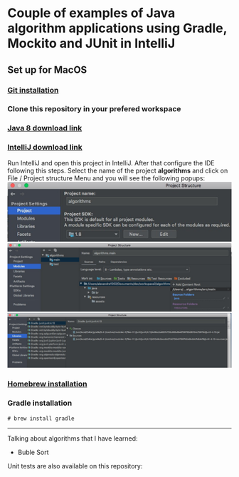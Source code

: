 # Couple of examples of Java algorithm applications using Gradle, Mockito and JUnit in IntelliJ
## Set up for MacOS
### [Git installation](https://gist.github.com/derhuerst/1b15ff4652a867391f03#file-mac-md)
### Clone this repository in your prefered workspace 
### [Java 8 download link](https://www.oracle.com/webapps/redirect/signon?nexturl=https://download.oracle.com/otn/java/jdk/8u241-b07/1f5b5a70bf22433b84d0e960903adac8/jdk-8u241-macosx-x64.dmg)
### [IntelliJ download link](https://www.jetbrains.com/education/download/download-thanks.html?platform=mac)
Run IntelliJ and open this project in IntelliJ. After that configure the IDE following this steps. Select the name of the project **algorithms** and click on File / Project structure Menu and you will see the following popups:
![Project](./src/main/resources/assets/project.jpeg)
![Modules](./src/main/resources/assets/modules.jpeg)
![Libraries](./src/main/resources/assets/libraries.jpeg)
### [Homebrew installation](https://osxdaily.com/2018/03/07/how-install-homebrew-mac-os/)
### Gradle installation 
```
# brew install gradle
```
------------------------------------------
Talking about algorithms that I have learned: 
* Buble Sort

Unit tests are also available on this repository:


